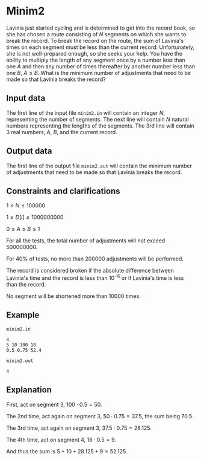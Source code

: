 # Minim2

Lavinia just started cycling and is determined to get into the record book, so she has chosen a route consisting of $N$ segments on which she wants to break the record. To break the record on the route, the sum of Lavinia's times on each segment must be less than the current record. Unfortunately, she is not well-prepared enough, so she seeks your help. You have the ability to multiply the length of any segment once by a number less than one $A$ and then any number of times thereafter by another number less than one $B$, $A \leq B$. What is the minimum number of adjustments that need to be made so that Lavinia breaks the record?

## Input data

The first line of the input file `minim2.in` will contain an integer $N$, representing the number of segments. The next line will contain $N$ natural numbers representing the lengths of the segments. The 3rd line will contain 3 real numbers, $A$, $B$, and the current record.

## Output data

The first line of the output file `minim2.out` will contain the minimum number of adjustments that need to be made so that Lavinia breaks the record.

## Constraints and clarifications

$1 \leq N \leq 100000$

$1 \leq D[i] \leq 1000000000$

$0 \leq A \leq B \leq 1$

For all the tests, the total number of adjustments will not exceed $500000000$.

For $40\%$ of tests, no more than $200000$ adjustments will be performed.

The record is considered broken if the absolute difference between Lavinia's time and the record is less than $10^{-6}$ or if Lavinia's time is less than the record.

No segment will be shortened more than $10{000}$ times.

## Example

`minim2.in`

```
4
5 10 100 18
0.5 0.75 52.4
```

`minim2.out`

```
4
```

## Explanation

First, act on segment $3$, $100 \cdot 0.5 = 50$.

The 2nd time, act again on segment $3$, $50 \cdot 0.75 = 37.5$, the sum being $70.5$.

The 3rd time, act again on segment $3$, $37.5 \cdot 0.75 = 28.125$.

The 4th time, act on segment $4$, $18 \cdot 0.5 = 9$.

And thus the sum is $5 + 10 + 28.125 + 9 = 52.125$.